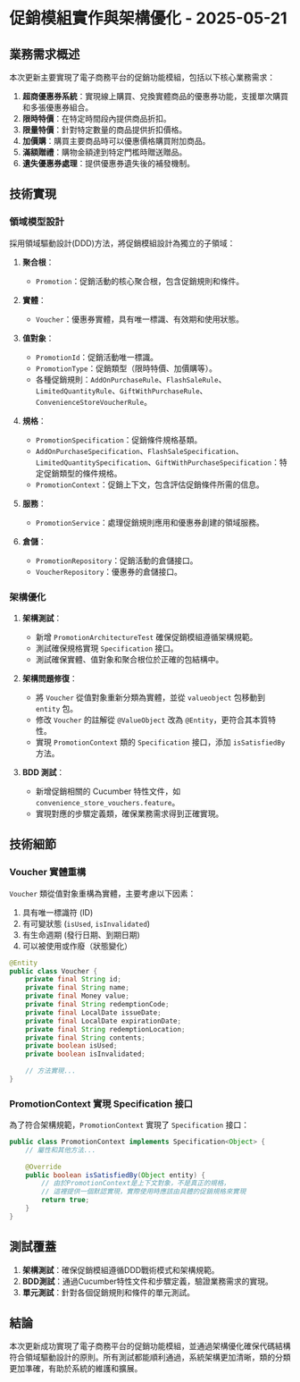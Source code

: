 <!-- This document needs manual translation from Chinese to English -->
<!-- 此文檔需要從中文手動翻譯為英文 -->

# 促銷模組實作與架構優化 - 2025-05-21

## 業務需求概述

本次更新主要實現了電子商務平台的促銷功能模組，包括以下核心業務需求：

1. **超商優惠券系統**：實現線上購買、兌換實體商品的優惠券功能，支援單次購買和多張優惠券組合。
2. **限時特價**：在特定時間段內提供商品折扣。
3. **限量特價**：針對特定數量的商品提供折扣價格。
4. **加價購**：購買主要商品時可以優惠價格購買附加商品。
5. **滿額贈禮**：購物金額達到特定門檻時贈送贈品。
6. **遺失優惠券處理**：提供優惠券遺失後的補發機制。

## 技術實現

### 領域模型設計

採用領域驅動設計(DDD)方法，將促銷模組設計為獨立的子領域：

1. **聚合根**：
   - `Promotion`：促銷活動的核心聚合根，包含促銷規則和條件。

2. **實體**：
   - `Voucher`：優惠券實體，具有唯一標識、有效期和使用狀態。

3. **值對象**：
   - `PromotionId`：促銷活動唯一標識。
   - `PromotionType`：促銷類型（限時特價、加價購等）。
   - 各種促銷規則：`AddOnPurchaseRule`、`FlashSaleRule`、`LimitedQuantityRule`、`GiftWithPurchaseRule`、`ConvenienceStoreVoucherRule`。

4. **規格**：
   - `PromotionSpecification`：促銷條件規格基類。
   - `AddOnPurchaseSpecification`、`FlashSaleSpecification`、`LimitedQuantitySpecification`、`GiftWithPurchaseSpecification`：特定促銷類型的條件規格。
   - `PromotionContext`：促銷上下文，包含評估促銷條件所需的信息。

5. **服務**：
   - `PromotionService`：處理促銷規則應用和優惠券創建的領域服務。

6. **倉儲**：
   - `PromotionRepository`：促銷活動的倉儲接口。
   - `VoucherRepository`：優惠券的倉儲接口。

### 架構優化

1. **架構測試**：
   - 新增 `PromotionArchitectureTest` 確保促銷模組遵循架構規範。
   - 測試確保規格實現 `Specification` 接口。
   - 測試確保實體、值對象和聚合根位於正確的包結構中。

2. **架構問題修復**：
   - 將 `Voucher` 從值對象重新分類為實體，並從 `valueobject` 包移動到 `entity` 包。
   - 修改 `Voucher` 的註解從 `@ValueObject` 改為 `@Entity`，更符合其本質特性。
   - 實現 `PromotionContext` 類的 `Specification` 接口，添加 `isSatisfiedBy` 方法。

3. **BDD 測試**：
   - 新增促銷相關的 Cucumber 特性文件，如 `convenience_store_vouchers.feature`。
   - 實現對應的步驟定義類，確保業務需求得到正確實現。

## 技術細節

### Voucher 實體重構

`Voucher` 類從值對象重構為實體，主要考慮以下因素：

1. 具有唯一標識符 (ID)
2. 有可變狀態 (`isUsed`, `isInvalidated`)
3. 有生命週期 (發行日期、到期日期)
4. 可以被使用或作廢（狀態變化）

```java
@Entity
public class Voucher {
    private final String id;
    private final String name;
    private final Money value;
    private final String redemptionCode;
    private final LocalDate issueDate;
    private final LocalDate expirationDate;
    private final String redemptionLocation;
    private final String contents;
    private boolean isUsed;
    private boolean isInvalidated;
    
    // 方法實現...
}
```

### PromotionContext 實現 Specification 接口

為了符合架構規範，`PromotionContext` 實現了 `Specification` 接口：

```java
public class PromotionContext implements Specification<Object> {
    // 屬性和其他方法...
    
    @Override
    public boolean isSatisfiedBy(Object entity) {
        // 由於PromotionContext是上下文對象，不是真正的規格，
        // 這裡提供一個默認實現，實際使用時應該由具體的促銷規格來實現
        return true;
    }
}
```

## 測試覆蓋

1. **架構測試**：確保促銷模組遵循DDD戰術模式和架構規範。
2. **BDD測試**：通過Cucumber特性文件和步驟定義，驗證業務需求的實現。
3. **單元測試**：針對各個促銷規則和條件的單元測試。

## 結論

本次更新成功實現了電子商務平台的促銷功能模組，並通過架構優化確保代碼結構符合領域驅動設計的原則。所有測試都能順利通過，系統架構更加清晰，類的分類更加準確，有助於系統的維護和擴展。
